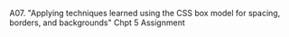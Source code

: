 A07. "Applying techniques learned using the CSS box model for spacing, borders, and backgrounds" Chpt 5 Assignment
